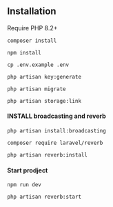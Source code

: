 ## Installation
Require PHP 8.2+

```shell
composer install
```
```shell
npm install
```
```shell
cp .env.example .env
```
```shell
php artisan key:generate
```
```shell
php artisan migrate
```
```shell
php artisan storage:link
```
#### INSTALL broadcasting and reverb
```shell
php artisan install:broadcasting
```
```shell
composer require laravel/reverb
```
```shell
php artisan reverb:install
```
#### Start prodject
```shell
npm run dev
```
```shell
php artisan reverb:start
```






 